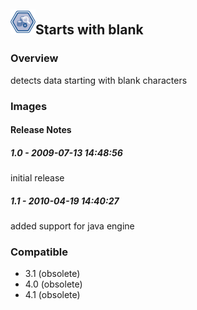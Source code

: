 ## <img src='./logo.jpg' width='40' height='40'>Starts with blank

### Overview
detects data starting with blank characters
### Images




#### Release Notes

##### 1.0 - 2009-07-13 14:48:56
initial release
##### 1.1 - 2010-04-19 14:40:27
added support for java  engine
### Compatible
 -  3.1 (obsolete)
 -   4.0 (obsolete)
 -   4.1 (obsolete)